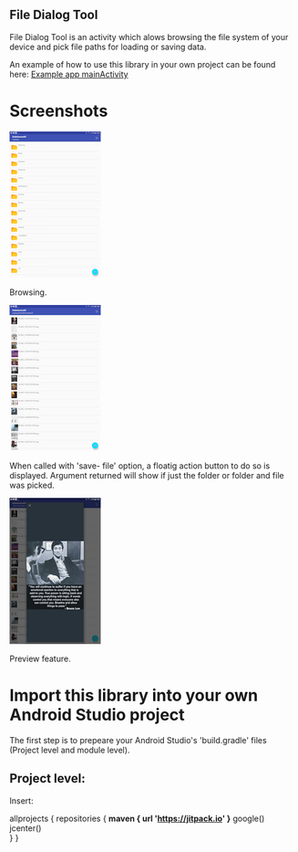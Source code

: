 File Dialog Tool
----------------
File Dialog Tool is an activity which alows browsing the file system of your
device and pick file paths for loading or saving data.

An example of how to use this library in your own project can be found here: [Example app mainActivity](app/src/main/java/berthold/filedialog)

Screenshots 
=========== 

![](2.png)

Browsing.

![](3.png)

When called with 'save- file' option, a floatig action button to do so is displayed. Argument returned will show if just the folder or folder and file was picked.

![](1.png)

Preview feature.

Import this library into your own Android Studio project
========================================================
The first step is to prepeare your Android Studio's 'build.gradle' files (Project level and module level).

Project level:
--------------
Insert:

  allprojects {
      repositories {
          <b>maven { url 'https://jitpack.io' }</b>
          google()
          jcenter()   
      }
  }


